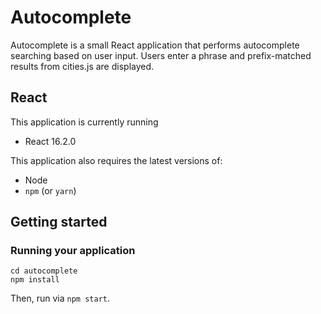 # Autocomplete

Autocomplete is a small React application that performs autocomplete searching based on user input. Users enter a phrase and prefix-matched results from cities.js are displayed.

## React
This application is currently running
- React 16.2.0

This application also requires the latest versions of:
- Node
- `npm` (or `yarn`)

## Getting started
### Running your application
```git clone git@github.com:clairelin135/autocomplete.git
cd autocomplete
npm install
```
Then, run via `npm start`.
